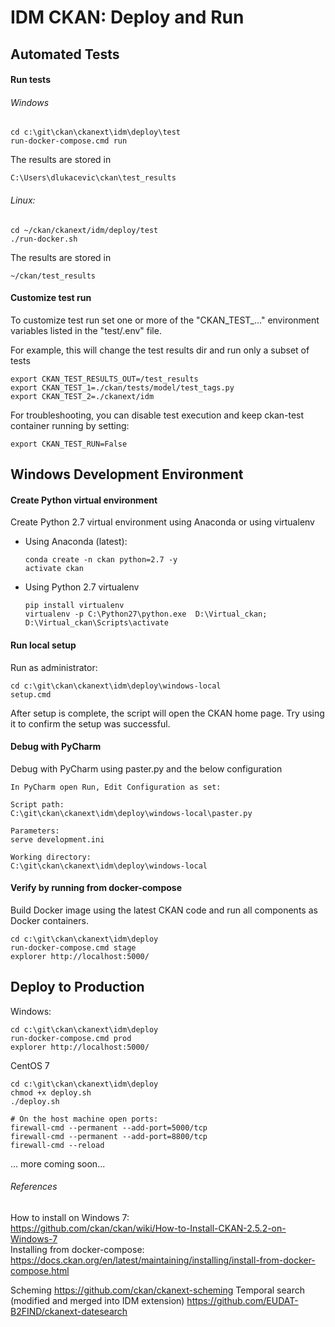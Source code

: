 # IDM CKAN: Deploy and Run

## Automated Tests 

#### Run tests

###### Windows 

    cd c:\git\ckan\ckanext\idm\deploy\test 
    run-docker-compose.cmd run  
    
The results are stored in 
 
    C:\Users\dlukacevic\ckan\test_results

###### Linux:
    cd ~/ckan/ckanext/idm/deploy/test 
    ./run-docker.sh   
      
The results are stored in 
 
    ~/ckan/test_results

#### Customize test run
 
To customize test run set one or more of the "CKAN_TEST_..." environment variables listed in the "test/.env" file.

For example, this will change the test results dir and run only a subset of tests

    export CKAN_TEST_RESULTS_OUT=/test_results 
    export CKAN_TEST_1=./ckan/tests/model/test_tags.py
    export CKAN_TEST_2=./ckanext/idm
    
For troubleshooting, you can disable test execution and keep ckan-test container running by setting:

    export CKAN_TEST_RUN=False

## Windows Development Environment 

#### Create Python virtual environment 

Create Python 2.7 virtual environment using Anaconda or using virtualenv 

- Using Anaconda (latest):

      conda create -n ckan python=2.7 -y
      activate ckan

- Using Python 2.7 virtualenv

      pip install virtualenv
      virtualenv -p C:\Python27\python.exe  D:\Virtual_ckan; 
      D:\Virtual_ckan\Scripts\activate

#### Run local setup

Run as administrator:

    cd c:\git\ckan\ckanext\idm\deploy\windows-local         
    setup.cmd

After setup is complete, the script will open the CKAN home page. Try using it to confirm the setup was successful.

#### Debug with PyCharm
 
Debug with PyCharm using paster.py and the below configuration  

    In PyCharm open Run, Edit Configuration as set:  
    
    Script path: 
    C:\git\ckan\ckanext\idm\deploy\windows-local\paster.py   
    
    Parameters: 
    serve development.ini  
    
    Working directory:  
    C:\git\ckan\ckanext\idm\deploy\windows-local  
    
#### Verify by running from docker-compose
 
Build Docker image using the latest CKAN code and run all components as Docker containers.  

    cd c:\git\ckan\ckanext\idm\deploy 
    run-docker-compose.cmd stage  
    explorer http://localhost:5000/  
  

    
## Deploy to Production  

Windows:

    cd c:\git\ckan\ckanext\idm\deploy 
    run-docker-compose.cmd prod  
    explorer http://localhost:5000/  

CentOS 7

    cd c:\git\ckan\ckanext\idm\deploy
    chmod +x deploy.sh 
    ./deploy.sh
        
    # On the host machine open ports:
    firewall-cmd --permanent --add-port=5000/tcp
    firewall-cmd --permanent --add-port=8800/tcp
    firewall-cmd --reload


... more coming soon...

###### References  
How to install on Windows 7:  
https://github.com/ckan/ckan/wiki/How-to-Install-CKAN-2.5.2-on-Windows-7  
Installing from docker-compose:  
https://docs.ckan.org/en/latest/maintaining/installing/install-from-docker-compose.html  

Scheming
https://github.com/ckan/ckanext-scheming
Temporal search (modified and merged into IDM extension)
https://github.com/EUDAT-B2FIND/ckanext-datesearch


